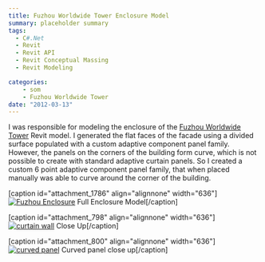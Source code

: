 ```yaml
---
title: Fuzhou Worldwide Tower Enclosure Model
summary: placeholder summary
tags:
  - C#.Net
  - Revit
  - Revit API
  - Revit Conceptual Massing
  - Revit Modeling

categories:
    - som
    - Fuzhou Worldwide Tower
date: "2012-03-13"
---
```


I was responsible for modeling the enclosure of the [Fuzhou Worldwide Tower](http://www.ericanastas.com/category/portfolio/som/projects-som/fwt/) Revit model. I generated the flat faces of the facade using a divided surface populated with a custom adaptive component panel family. However, the panels on the corners of the building form curve, which is not possible to create with standard adaptive curtain panels. So I created a custom 6 point adaptive component panel family, that when placed manually was able to curve around the corner of the building.

\[caption id="attachment_1786" align="alignnone" width="636"\][![](http://www.ericanastas.com/wp-content/uploads/2012/03/Fuzhou-Enclosure-636x1126.jpg "Fuzhou Enclosure")](Fuzhou-Enclosure.jpg) Full Enclosure Model\[/caption\]

\[caption id="attachment_798" align="alignnone" width="636"\][![](http://www.ericanastas.com/wp-content/uploads/2012/04/curtain-wall-636x477.jpg "curtain wall")](http://www.ericanastas.com/fwt-enclosure/curtain-wall/) Close Up\[/caption\]

\[caption id="attachment_800" align="alignnone" width="636"\][![](http://www.ericanastas.com/wp-content/uploads/2012/04/curved-panel-636x1307.jpg "curved panel")](curved-panel.jpg) Curved panel close up\[/caption\]
